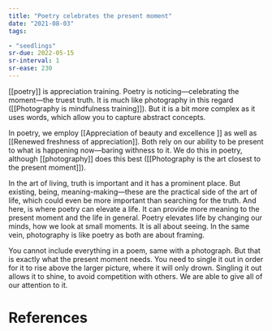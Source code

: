 ```yaml
---
title: "Poetry celebrates the present moment"
date: "2021-08-03"
tags:

- "seedlings"
sr-due: 2022-05-15
sr-interval: 1
sr-ease: 230
---
```


[[poetry]] is appreciation training. Poetry is noticing—celebrating the moment—the truest truth. It is much like photography in this regard ([[Photography is mindfulness training]]). But it is a bit more complex as it uses words, which allow you to capture abstract concepts.

In poetry, we employ [[Appreciation of beauty and excellence ]] as well as [[Renewed freshness of appreciation]]. Both rely on our ability to be present to what is happening now—baring withness to it. We do this in poetry, although [[photography]] does this best ([[Photography is the art closest to the present moment]]).

In the art of living, truth is important and it has a prominent place. But existing, being, meaning-making—these are the practical side of the art of life, which could even be more important than searching for the truth. And here, is where poetry can elevate a life. It can provide more meaning to the present moment and the life in general. Poetry elevates life by changing our minds, how we look at small moments. It is all about seeing. In the same vein, photography is like poetry as both are about framing.

You cannot include everything in a poem, same with a photograph. But that is exactly what the present moment needs. You need to single it out in order for it to rise above the larger picture, where it will only drown. Singling it out allows it to shine, to avoid competition with others. We are able to give all of our attention to it.

# References

